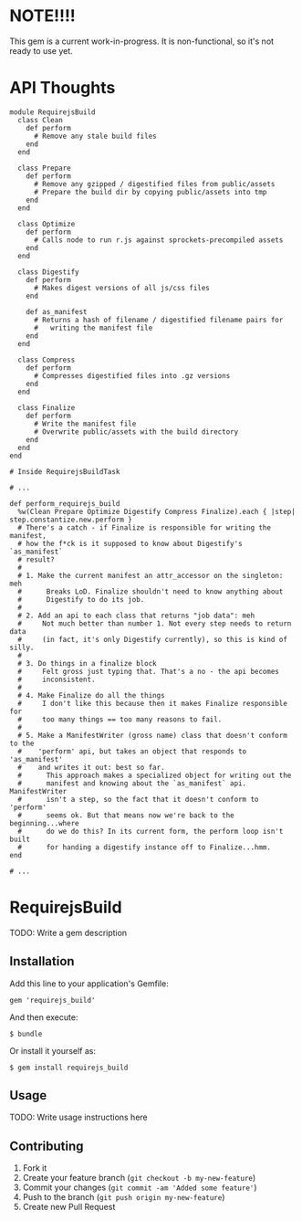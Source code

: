 # NOTE!!!!

This gem is a current work-in-progress. It is non-functional, so it's not ready
to use yet.

# API Thoughts

    module RequirejsBuild
      class Clean
        def perform
          # Remove any stale build files
        end
      end

      class Prepare
        def perform
          # Remove any gzipped / digestified files from public/assets
          # Prepare the build dir by copying public/assets into tmp
        end
      end

      class Optimize
        def perform
          # Calls node to run r.js against sprockets-precompiled assets
        end
      end

      class Digestify
        def perform
          # Makes digest versions of all js/css files
        end

        def as_manifest
          # Returns a hash of filename / digestified filename pairs for
          #   writing the manifest file
        end
      end

      class Compress
        def perform
          # Compresses digestified files into .gz versions
        end
      end

      class Finalize
        def perform
          # Write the manifest file
          # Overwrite public/assets with the build directory
        end
      end
    end

    # Inside RequirejsBuildTask

    # ...

    def perform_requirejs_build
      %w(Clean Prepare Optimize Digestify Compress Finalize).each { |step| step.constantize.new.perform }
      # There's a catch - if Finalize is responsible for writing the manifest,
      # how the f*ck is it supposed to know about Digestify's `as_manifest`
      # result?
      #
      # 1. Make the current manifest an attr_accessor on the singleton: meh
      #      Breaks LoD. Finalize shouldn't need to know anything about
      #      Digestify to do its job.
      #
      # 2. Add an api to each class that returns "job data": meh
      #     Not much better than number 1. Not every step needs to return data
      #     (in fact, it's only Digestify currently), so this is kind of silly.
      #
      # 3. Do things in a finalize block
      #     Felt gross just typing that. That's a no - the api becomes
      #     inconsistent.
      #
      # 4. Make Finalize do all the things
      #     I don't like this because then it makes Finalize responsible for
      #     too many things == too many reasons to fail.
      #
      # 5. Make a ManifestWriter (gross name) class that doesn't conform to the
      #    'perform' api, but takes an object that responds to 'as_manifest'
      #    and writes it out: best so far.
      #      This approach makes a specialized object for writing out the
      #      manifest and knowing about the `as_manifest` api. ManifestWriter
      #      isn't a step, so the fact that it doesn't conform to 'perform'
      #      seems ok. But that means now we're back to the beginning...where
      #      do we do this? In its current form, the perform loop isn't built
      #      for handing a digestify instance off to Finalize...hmm.
    end

    # ...


# RequirejsBuild

TODO: Write a gem description

## Installation

Add this line to your application's Gemfile:

    gem 'requirejs_build'

And then execute:

    $ bundle

Or install it yourself as:

    $ gem install requirejs_build

## Usage

TODO: Write usage instructions here

## Contributing

1. Fork it
2. Create your feature branch (`git checkout -b my-new-feature`)
3. Commit your changes (`git commit -am 'Added some feature'`)
4. Push to the branch (`git push origin my-new-feature`)
5. Create new Pull Request
